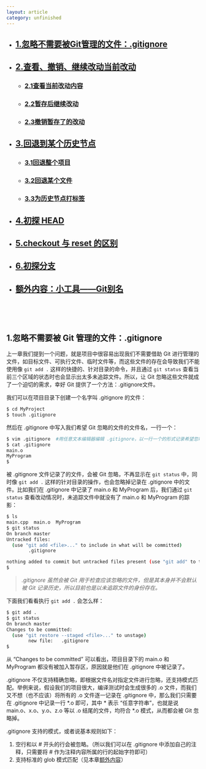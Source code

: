 ```yaml
---
layout: article
category: unfinished
---
```

- ## [1.忽略不需要被Git管理的文件：.gitignore](#1)
- ## [2.查看、撤销、继续改动当前改动](#2)
	- ### [2.1查看当前改动内容](#2-1)
	- ### [2.2暂存后继续改动](#2-2)
	- ### [2.3撤销暂存了的改动](#2-3)
- ## [3.回退到某个历史节点](#3)
	- ### [3.1回退整个项目](#3-1)
	- ### [3.2回退某个文件](#3-2)
	- ### [3.3为历史节点打标签](#3-3)
- ## [4.初探 HEAD](#4)
- ## [5.checkout 与 reset 的区别](#5)
- ## [6.初探分支](#6)
- ## [额外内容：小工具——Git别名](#extension)

<br/><br/><br id="1"/>

## 1.忽略不需要被 Git 管理的文件：.gitignore
上一章我们提到一个问题，就是项目中很容易出现我们不需要借助 Git 进行管理的文件，如目标文件、可执行文件、临时文件等，而这些文件的存在会导致我们不能使用像 `git add .` 这样的快捷的、针对目录的命令，并且通过 `git status` 查看当前三个区域的状态时也会显示出太多未追踪文件。所以，让 Git 忽略这些文件就成了一个迫切的需求，幸好 Git 提供了一个方法：.gitignore文件。

我们可以在项目目录下创建一个名字叫 .gitignore 的文件：

```bash
$ cd MyProject
$ touch .gitignore
```

然后在 .gitignore 中写入我们希望 Git 忽略的文件的文件名，一行一个：

```bash
$ vim .gitignore  #用任意文本编辑器编辑 .gitignore，以一行一个的形式记录希望忽略的文件的文件名
$ cat .gitignore
main.o
MyProgram
$ 
```

被 .gitignore 文件记录了的文件，会被 Git 忽略，不再显示在 `git status` 中，同时像 `git add .` 这样的针对目录的操作，也会忽略掉记录在 .gitignore 中的文件。比如我们在 .gitignore 中记录了 main.o 和 MyProgram 后，我们通过 `git status` 查看改动情况时，未追踪文件中就没有了 main.o 和 MyProgram 的踪影：

```bash
$ ls
main.cpp  main.o  MyProgram
$ git status
On branch master
Untracked files:
  (use "git add <file>..." to include in what will be committed)
        .gitignore

nothing added to commit but untracked files present (use "git add" to track)
$ 
```

> _.gitignore 虽然会被 Git 用于检查应该忽略的文件，但是其本身并不会默认被 Git 记录历史，所以目前也是以未追踪文件的身份存在。_

下面我们看看执行 `git add .` 会怎么样：

```bash
$ git add .
$ git status
On branch master
Changes to be committed:
  (use "git restore --staged <file>..." to unstage)
        new file:   .gitignore
$
```

从 “Changes to be committed” 可以看出，项目目录下的 main.o 和 MyProgram 都没有被加入暂存区，原因就是他们在 .gitignore 中被记录了。

.gitignore 不仅支持精确忽略，即根据文件名对指定文件进行忽略，还支持模式匹配。举例来说，假设我们的项目很大，编译测试时会生成很多的 .o 文件，而我们又不想（也不应该）将所有的 .o 文件逐一记录在 .gitignore 中，那么我们只需要在 .gitignore 中记录一行 *.o 即可，其中 \* 表示 “任意字符串”，也就是说 main.o、x.o、y.o、z.o 等以 .o 结尾的文件，均符合 *.o 模式，从而都会被 Git 忽略掉。

.gitignore 支持的模式，或者说基本规则如下：
1. 空行和以 # 开头的行会被忽略。（所以我们可以在 .gitignore 中添加自己的注释，只需要将 # 作为注释内容所属的行的起始字符即可）
2. 支持标准的 glob 模式匹配（见本章[额外内容](#extension)）

